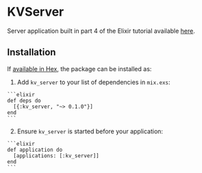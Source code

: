 # KVServer

Server application built in part 4 of the Elixir tutorial available [here](http://elixir-lang.org/getting-started/mix-otp/dependencies-and-umbrella-apps.html).

## Installation

If [available in Hex](https://hex.pm/docs/publish), the package can be installed as:

  1. Add `kv_server` to your list of dependencies in `mix.exs`:

    ```elixir
    def deps do
      [{:kv_server, "~> 0.1.0"}]
    end
    ```

  2. Ensure `kv_server` is started before your application:

    ```elixir
    def application do
      [applications: [:kv_server]]
    end
    ```
